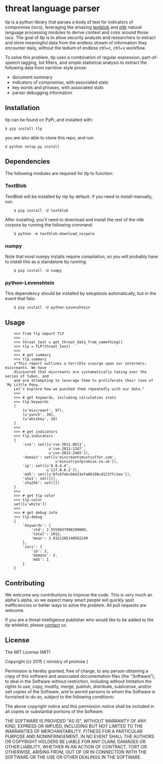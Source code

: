 # threat language parser

tlp is a python library that parses a body of text for indicators of compromise (iocs), leveraging the amazing [textblob](http://textblob.readthedocs.org/en/dev/) and [nltk](http://www.nltk.org/) natural language processing modules to derive context and color around those iocs.  The goal of tlp is to allow security analysts and researchers to extract and store meaningful data from the endless stream of information they encounter daily, without the tedium of endless ctrl+c, ctrl+v workflow.

To solve this problem, tlp uses a combination of regular expression, part-of-speech tagging, list filters, and simple statistical analysis to extract the following data from narritive-style prose:

- document summary
- indicators of compromise, with associated stats
- key words and phrases, with associated stats
- parser debugging information

## Installation

tlp can be found on PyPi, and installed with:
    
    $ pip install tlp

you are also able to clone this repo, and run:

    $ python setup.py install
    
## Dependencies

The following modules are required for tlp to function:

### TextBlob
TextBlob will be installed by nlp by default.  if you need to install manually, run:

        $ pip install -U textblob

After installing, you'll need to download and install the rest of the nltk corpora by running the following command:

        $ python -m textblob.download_corpora
    
### numpy   
Note that most numpy installs require compilation, so you will probably have to install this as a standalone by running:

        $ pip install -U numpy
        
### python-Levenshtein
This dependency should be installed by setuptools automatically, but in the event that fails:

        $ pip install -U python-Levenshtein
        
## Usage

        >>> from tlp import TLP
        >>> ...
        >>> threat_text = get_threat_data_from_something()
        >>> tlp = TLP(threat_text)
        >>>
        >>> # get summary
        >>> tlp.summary
        u"This report outlines a terrible scourge upon our internets: miscreants. We have
        discovered that miscreants are systematically taking over the series of tubes, and
        and are attempting to leverage them to proliferate their love of 'My Little Pony.' 
        Let's explore how we punched them repeatedly with our data."
        >>>
        >>> # get keywords, including calculation stats
        >>> tlp.keywords
        [
            (u'miscreant', 97), 
            (u'punch', 39), 
            (u'whiskey', 18)
        ]
        >>>
        >>> # get indicators
        >>> tlp.indicators
        {
            'cve': set([u'cve-2011-0611', 
                        u'cve-2013-1347', 
                        u'cve-2013-2465']),
            'domain': set([u'miscreantsmustsuffer.com',
                           u'ministryofpromise.co.uk']),
            'ip': set([u'8.8.4.4',
                       u'127.0.0.1']),
            'md5': set([u'6fc67ebcb6423efa06198cd123ffc3ee']),
            'sha1': set([]),
            'sha256': set([])
        }
        >>>
        >>> # get tlp color
        >>> tlp.color
        set([u'white'])
        >>>
        >>> # get debug info
        >>> tlp.debug
        {
            'keywords': {
                'std': 2.5559937998299809, 
                'total': 1012, 
                'mean': 2.0321285140562249
            }, 
            'iocs': {
                'ip': 2,
                'domain': 2, 
                'md5': 1
            }
        }

## Contributing
We welcome any contributions to improve the code.  This is very much an alpha's alpha, so we expect many smart people will quickly spot inefficiencies or better ways to solve the problem.  All pull requests are welcome.

If you are a threat intelligence publisher who would like to be added to the tlp whitelist, please [contact](mailto:github@ministryofpromise.co.uk) us.

## License
The MIT License (MIT)

Copyright (c) 2015 { ministry of promise }

Permission is hereby granted, free of charge, to any person obtaining a copy
of this software and associated documentation files (the "Software"), to deal
in the Software without restriction, including without limitation the rights
to use, copy, modify, merge, publish, distribute, sublicense, and/or sell
copies of the Software, and to permit persons to whom the Software is
furnished to do so, subject to the following conditions:

The above copyright notice and this permission notice shall be included in all
copies or substantial portions of the Software.

THE SOFTWARE IS PROVIDED "AS IS", WITHOUT WARRANTY OF ANY KIND, EXPRESS OR
IMPLIED, INCLUDING BUT NOT LIMITED TO THE WARRANTIES OF MERCHANTABILITY,
FITNESS FOR A PARTICULAR PURPOSE AND NONINFRINGEMENT. IN NO EVENT SHALL THE
AUTHORS OR COPYRIGHT HOLDERS BE LIABLE FOR ANY CLAIM, DAMAGES OR OTHER
LIABILITY, WHETHER IN AN ACTION OF CONTRACT, TORT OR OTHERWISE, ARISING FROM,
OUT OF OR IN CONNECTION WITH THE SOFTWARE OR THE USE OR OTHER DEALINGS IN THE
SOFTWARE.
